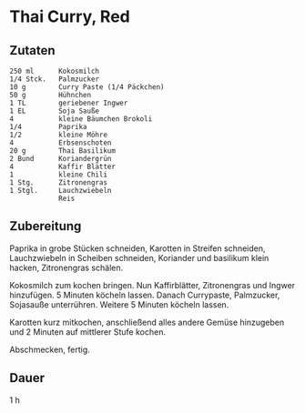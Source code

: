 # Thai Curry, Red

## Zutaten
    250 ml      Kokosmilch
    1/4 Stck.   Palmzucker
    10 g        Curry Paste (1/4 Päckchen)
    50 g        Hühnchen
    1 TL        geriebener Ingwer
    1 EL        Soja Sauße
    4           kleine Bäumchen Brokoli
    1/4         Paprika
    1/2         kleine Möhre
    4           Erbsenschoten
    20 g        Thai Basilikum
    2 Bund      Koriandergrün
    4           Kaffir Blätter
    1           kleine Chili
    1 Stg.      Zitronengras
    1 Stgl.     Lauchzwiebeln   
                Reis

## Zubereitung
Paprika in grobe Stücken schneiden, Karotten in Streifen schneiden, Lauchzwiebeln in Scheiben schneiden, Koriander und basilikum klein hacken, Zitronengras schälen.

Kokosmilch zum kochen bringen. Nun Kaffirblätter, Zitronengras und Ingwer hinzufügen. 5 Minuten köcheln lassen. Danach Currypaste, Palmzucker, Sojasauße unterrühren. Weitere 5 Minuten köcheln lassen.

Karotten kurz mitkochen, anschließend alles andere Gemüse hinzugeben und 2 Minuten auf mittlerer Stufe kochen. 

Abschmecken, fertig.

## Dauer
1 h 
